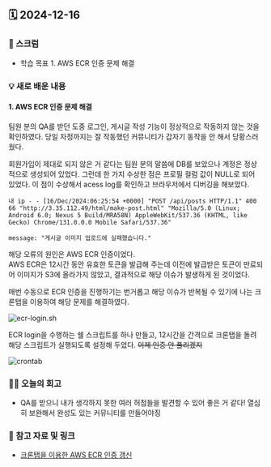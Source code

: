 ## 🗓️ 2024-12-16

### 🐌 스크럼

- 학습 목표 1. AWS ECR 인증 문제 해결

### 💡 새로 배운 내용

#### 1. AWS ECR 인증 문제 해결

팀원 분의 QA를 받던 도중 로그인, 게시글 작성 기능이 정상적으로 작동하지 않는 것을 확인하였다.
당일 자정까지는 잘 작동했던 커뮤니티가 갑자기 동작을 안 해서 당황스러웠다.

회원가입이 제대로 되지 않은 거 같다는 팀원 분의 말씀에 DB를 보았으나 계정은 정상적으로 생성되어 있었다. 그런데 한 가지 수상한 점은 프로필 컬럼 값이 NULL로 되어 있었다. 이 점이 수상해서 acess log를 확인하고 브라우저에서 디버깅을 해보았다.

```
내 ip - - [16/Dec/2024:06:25:54 +0000] "POST /api/posts HTTP/1.1" 400 66 "http://3.35.112.49/html/make-post.html" "Mozilla/5.0 (Linux; Android 6.0; Nexus 5 Build/MRA58N) AppleWebKit/537.36 (KHTML, like Gecko) Chrome/131.0.0.0 Mobile Safari/537.36"

message: "게시글 이미지 업로드에 실패했습니다."
```

해당 오류의 원인은 AWS ECR 인증이었다. <br />
AWS ECR은 12시간 동안 유효한 토큰을 발급해 주는데 이전에 발급받은 토큰이 만료되어 이미지가 S3에 올라가지 않았고, 결과적으로 해당 이슈가 발생하게 된 것이었다.

매번 수동으로 ECR 인증을 진행하기는 번거롭고 해당 이슈가 반복될 수 있기에 나는 크론탭을 이용하여 해당 문제를 해결하였다. <br />

![ecr-login.sh](https://github.com/user-attachments/assets/22d7a84b-fe2c-4243-bf13-eaa59ce34415)

ECR login을 수행하는 쉘 스크립트를 하나 만들고, 12시간을 간격으로 크론탭을 돌려 해당 스크립트가 실행되도록 설정해 두었다. ~~이제 인증 안 풀리겠지~~

![crontab](https://github.com/user-attachments/assets/2daa7cb9-4c08-43c7-b9a8-229fa19a5326)


### 👏🏻 오늘의 회고

- QA를 받으니 내가 생각하지 못한 여러 허점들을 발견할 수 있어 좋은 거 같다! 열심히 보완해서 완성도 있는 커뮤니티를 만들어야징

### 🔗 참고 자료 및 링크

- [크론탭을 이용한 AWS ECR 인증 갱신](https://anggeum.tistory.com/entry/Troubleshoot-ECR-권한-이슈-Your-authorization-token-has-expired-Reauthenticate-and-try-again)
